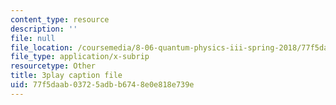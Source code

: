 ```yaml
---
content_type: resource
description: ''
file: null
file_location: /coursemedia/8-06-quantum-physics-iii-spring-2018/77f5daab03725adbb6748e0e818e739e_FA11OqJYnaE.vtt
file_type: application/x-subrip
resourcetype: Other
title: 3play caption file
uid: 77f5daab-0372-5adb-b674-8e0e818e739e
---
```

